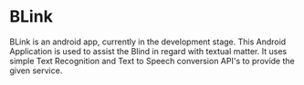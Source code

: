 # BLink
BLink is an android app, currently in the development stage. This Android Application is used to assist the Blind in regard with textual matter. It uses simple Text Recognition and Text to Speech conversion API's to provide the given service.
